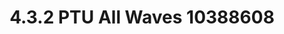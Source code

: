 ---
title: 4.3.2 PTU All Waves 10388608
subTitle: PTU Patch Notes
type: OFFICIAL
tags:
  - 4-3-2
  - frontier-fighters-finale
publishedAt: 2025-10-03T17:56:00Z
sourceAuthor: spectrum
sourceUrl: https://robertsspaceindustries.com/spectrum/community/SC/forum/190048/thread/star-citizen-alpha-4-3-2-patch-notes-ptu-release
---